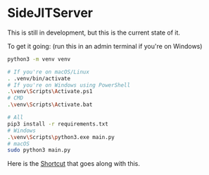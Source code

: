 # SideJITServer
This is still in development, but this is the current state of it.

To get it going: (run this in an admin terminal if you're on Windows)
```sh
python3 -m venv venv

# If you're on macOS/Linux
. .venv/bin/activate
# If you're on Windows using PowerShell
.\venv\Scripts\Activate.ps1
# CMD
.\venv\Scripts\Activate.bat

# All
pip3 install -r requirements.txt
# Windows
.\venv\Scripts\python3.exe main.py
# macOS
sudo python3 main.py
```

Here is the [Shortcut](https://www.icloud.com/shortcuts/b0ffc9c3f0e74e7a8f8052c89fa322cf) that goes along with this.
